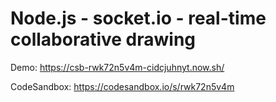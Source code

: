 # Node.js - socket.io - real-time collaborative drawing

Demo: https://csb-rwk72n5v4m-cidcjuhnyt.now.sh/

CodeSandbox: https://codesandbox.io/s/rwk72n5v4m
